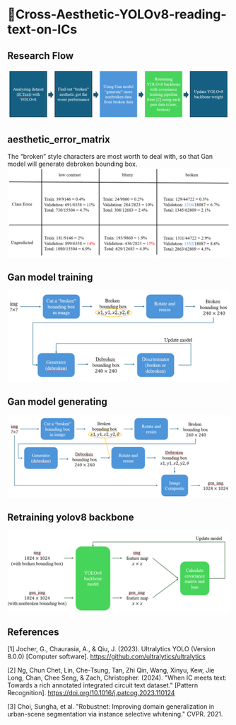 # 🌟Cross-Aesthetic-YOLOv8-reading-text-on-ICs
## Research Flow
![image](https://github.com/okok009/Cross-Aesthetic-YOLOv8-reading-text-on-ICs/blob/master/assets/Research%20Flow.png)
## aesthetic_error_matrix
The “broken” style characters are most worth to deal with, so that Gan model will generate debroken bounding box.
![image](https://github.com/okok009/Cross-Aesthetic-YOLOv8-reading-text-on-ICs/blob/master/assets/aesthetic_error_matrix.png)
## Gan model training
![image](https://github.com/okok009/Cross-Aesthetic-YOLOv8-reading-text-on-ICs/blob/master/assets/Gan%20model%20training.png)
## Gan model generating
![image](https://github.com/okok009/Cross-Aesthetic-YOLOv8-reading-text-on-ICs/blob/master/assets/Gan%20model%20generating.png)
## Retraining yolov8 backbone
![image](https://github.com/okok009/Cross-Aesthetic-YOLOv8-reading-text-on-ICs/blob/master/assets/Retraining%20yolov8%20backbone.png)
## References
[1] Jocher, G., Chaurasia, A., & Qiu, J. (2023). Ultralytics YOLO (Version 8.0.0) [Computer software]. https://github.com/ultralytics/ultralytics

[2] Ng, Chun Chet, Lin, Che-Tsung, Tan, Zhi Qin, Wang, Xinyu, Kew, Jie Long, Chan, Chee Seng, & Zach, Christopher. (2024). "When IC meets text: Towards a rich annotated integrated circuit text dataset." [Pattern Recognition]. https://doi.org/10.1016/j.patcog.2023.110124

[3] Choi, Sungha, et al. "Robustnet: Improving domain generalization in urban-scene segmentation via instance selective whitening." CVPR. 2021.
